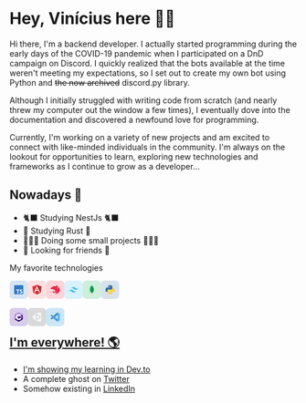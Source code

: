 # Hey, Vinícius here ✌🏽

Hi there, I'm a backend developer. I actually started programming during the early days of the COVID-19 pandemic when I participated on a DnD campaign on Discord. I quickly realized that the bots available at the time weren't meeting my expectations, so I set out to create my own bot using Python and ~~the now archived~~ discord.py library.

Although I initially struggled with writing code from scratch (and nearly threw my computer out the window a few times), I eventually dove into the documentation and discovered a newfound love for programming.

Currently, I'm working on a variety of new projects and am excited to connect with like-minded individuals in the community. I'm always on the lookout for opportunities to learn, exploring new technologies and frameworks as I continue to grow as a developer...

## Nowadays 📅

- 🐈‍⬛ Studying NestJs 🐈‍⬛
- 🦀 Studying Rust 🦀
- 🧑🏽‍💻 Doing some small projects 🧑🏽‍💻
- 🤖 Looking for friends 🤖

My favorite technologies

<div>

<a href="https://www.typescriptlang.org/" target="_blank"><img class="icon" align="left" alt="Typescript" width="32px" src="./src/icons/typescript.svg" />

<a href="https://angular.io/" target="_blank"><img class="icon" align="left" alt="Angular" width="32px" src="./src/icons/angular.svg" />

<a href="https://nestjs.com/" target="_blank"><img class="icon" align="left" alt="NestJs" width="32px" src="./src/icons/nest.svg" />

<a href="https://tailwindcss.com/" target="_blank"><img class="icon" align="left" alt="Tailwind CSS" width="32px" src="./src/icons/tailwindcss.svg" />

<a href="https://www.mongodb.com/" target="_blank"><img class="icon" align="left" alt="MongoDB" width="32px" src="./src/icons/mongodb.svg" />

<a href="https://www.python.org/" target="_blank"><img class="icon" align="left" alt="NestJs" width="32px" src="./src/icons/python.svg" />

</div>

<br /><br />

<div>

<a href="https://learn.microsoft.com/en-us/dotnet/csharp/" target="_blank"><img class="icon" align="left" alt="C#" width="32px" src="./src/icons/CSharp.svg" />

<a href="https://learn.microsoft.com/en-us/dotnet/csharp/" target="_blank"><img class="icon" align="left" alt="Unity" width="32px" src="./src/icons/unity3d.svg" />

<a href="https://code.visualstudio.com/" target="_blank"><img class="icon" align="left" alt="VSCode" width="32px" src="./src/icons/vscode.svg" />

</div>

<br />

## I'm everywhere! 🌎

- I'm showing my learning in <a href="https://dev.to/vinic">Dev.to</a>
- A complete ghost on <a href="https://twitter.com/viniciusithalo">Twitter</a>
- Somehow existing in <a href="https://www.linkedin.com/in/vinithalo">LinkedIn</a>

<!--
I wasn't sure where to fit it, but except for a few icons that I made myself, I don't own any of this stuff. Actually found them at Amit Kumar github profile. Go there take a look!

https://github.com/amitkumarhq
-->
